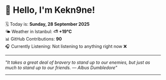 # 👋 Hello, I'm Kekn9ne!

🗓️ Today is: **Sunday, 28 September 2025**  
🌤️ Weather in Istanbul: **⛅️  +19°C**  
📊 GitHub Contributions: **90**  
🎧 Currently Listening: Not listening to anything right now ❌

---

_"It takes a great deal of bravery to stand up to our enemies, but just as much to stand up to our friends. — *Albus Dumbledore*"_

---
